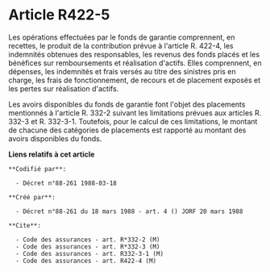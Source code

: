 # Article R422-5

Les opérations effectuées par le fonds de garantie comprennent, en recettes, le produit de la contribution prévue à l'article
R. 422-4, les indemnités obtenues des responsables, les revenus des fonds placés et les bénéfices sur remboursements et
réalisation d'actifs. Elles comprennent, en dépenses, les indemnités et frais versés au titre des sinistres pris en charge,
les frais de fonctionnement, de recours et de placement exposés et les pertes sur réalisation d'actifs.

Les avoirs disponibles du fonds de garantie font l'objet des placements mentionnés à l'article R. 332-2 suivant les
limitations prévues aux articles R. 332-3 et R. 332-3-1. Toutefois, pour le calcul de ces limitations, le montant de chacune
des catégories de placements est rapporté au montant des avoirs disponibles du fonds.

**Liens relatifs à cet article**

	**Codifié par**:

	  - Décret n°88-261 1988-03-18

	**Créé par**:

	  - Décret n°88-261 du 18 mars 1988 - art. 4 () JORF 20 mars 1988

	**Cite**:

	  - Code des assurances - art. R*332-2 (M)
	  - Code des assurances - art. R*332-3 (M)
	  - Code des assurances - art. R332-3-1 (M)
	  - Code des assurances - art. R422-4 (M)
